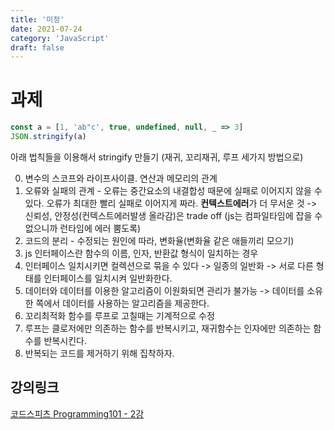```yaml
---
title: '미정'
date: 2021-07-24
category: 'JavaScript'
draft: false
---
```


# 과제

```js
const a = [1, 'ab"c', true, undefined, null, _ => 3]
JSON.stringify(a)
```

아래 법칙들을 이용해서 stringify 만들기 (재귀, 꼬리재귀, 루프 세가지 방법으로)

0. 변수의 스코프와 라이프사이클. 연산과 메모리의 관계
1. 오류와 실패의 관계 - 오류는 중간요소의 내결합성 때문에 실패로 이어지지 않을 수 있다. 오류가 최대한 빨리 실패로 이어지게 짜라. **컨텍스트에러**가 더 무서운 것 -> 신뢰성, 안정성(컨텍스트에러발생 올라감)은 trade off (js는 컴파일타임에 잡을 수 없으니까 런타임에 에러 뿜도록)
1. 코드의 분리 - 수정되는 원인에 따라, 변화율(변화율 같은 애들끼리 모으기)
1. js 인터페이스란 함수의 이름, 인자, 반환값 형식이 일치하는 경우
1. 인터페이스 일치시키면 컬렉션으로 묶을 수 있다 -> 일종의 일반화 -> 서로 다른 형태를 인터페이스를 일치시켜 일반화한다.
1. 데이터와 데이터를 이용한 알고리즘이 이원화되면 관리가 불가능 -> 데이터를 소유한 쪽에서 데이터를 사용하는 알고리즘을 제공한다.
1. 꼬리최적화 함수를 루프로 고칠때는 기계적으로 수정
1. 루프는 클로저에만 의존하는 함수를 반복시키고, 재귀함수는 인자에만 의존하는 함수를 반복시킨다.
1. 반복되는 코드를 제거하기 위해 집착하자.

## 강의링크

[코드스피츠 Programming101 - 2강](https://youtu.be/rQOpmgo99BQ)
